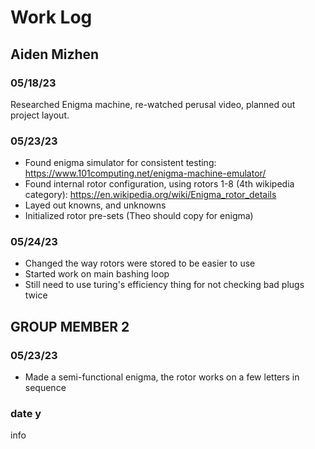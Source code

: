 # Work Log

## Aiden Mizhen

### 05/18/23

Researched Enigma machine, re-watched perusal video, planned out project 
layout.

### 05/23/23

* Found enigma simulator for consistent testing: https://www.101computing.net/enigma-machine-emulator/
* Found internal rotor configuration, using rotors 1-8 (4th wikipedia category): https://en.wikipedia.org/wiki/Enigma_rotor_details
* Layed out knowns, and unknowns
* Initialized rotor pre-sets (Theo should copy for enigma)

### 05/24/23

* Changed the way rotors were stored to be easier to use
* Started work on main bashing loop
* Still need to use turing's efficiency thing for not checking bad plugs twice


## GROUP MEMBER 2

### 05/23/23

* Made a semi-functional enigma, the rotor works on a few letters in sequence

### date y

info
